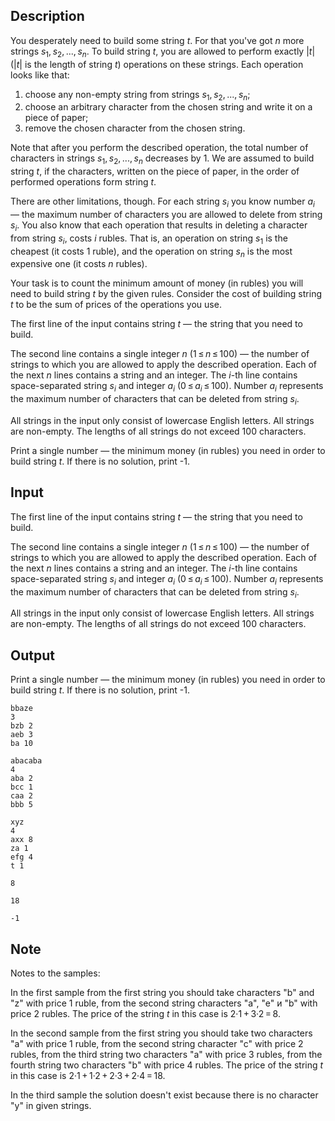 ## Description

<div><p>You desperately need to build some string <span class="tex-span"><i>t</i></span>. For that you've got <span class="tex-span"><i>n</i></span> more strings <span class="tex-span"><i>s</i><sub class="lower-index">1</sub>, <i>s</i><sub class="lower-index">2</sub>, ..., <i>s</i><sub class="lower-index"><i>n</i></sub></span>. To build string <span class="tex-span"><i>t</i></span>, you are allowed to perform exactly <span class="tex-span">|<i>t</i>|</span> (<span class="tex-span">|<i>t</i>|</span> is the length of string <span class="tex-span"><i>t</i></span>) operations on these strings. Each operation looks like that:</p><ol> <li> choose any non-empty string from strings <span class="tex-span"><i>s</i><sub class="lower-index">1</sub>, <i>s</i><sub class="lower-index">2</sub>, ..., <i>s</i><sub class="lower-index"><i>n</i></sub></span>; </li><li> choose an arbitrary character from the chosen string and write it on a piece of paper; </li><li> remove the chosen character from the chosen string. </li></ol><p>Note that after you perform the described operation, the total number of characters in strings <span class="tex-span"><i>s</i><sub class="lower-index">1</sub>, <i>s</i><sub class="lower-index">2</sub>, ..., <i>s</i><sub class="lower-index"><i>n</i></sub></span> decreases by 1. We are assumed to build string <span class="tex-span"><i>t</i></span>, if the characters, written on the piece of paper, in the order of performed operations form string <span class="tex-span"><i>t</i></span>.</p><p>There are other limitations, though. For each string <span class="tex-span"><i>s</i><sub class="lower-index"><i>i</i></sub></span> you know number <span class="tex-span"><i>a</i><sub class="lower-index"><i>i</i></sub></span> — the maximum number of characters you are allowed to delete from string <span class="tex-span"><i>s</i><sub class="lower-index"><i>i</i></sub></span>. You also know that each operation that results in deleting a character from string <span class="tex-span"><i>s</i><sub class="lower-index"><i>i</i></sub></span>, costs <span class="tex-span"><i>i</i></span> rubles. That is, an operation on string <span class="tex-span"><i>s</i><sub class="lower-index">1</sub></span> is the cheapest (it costs <span class="tex-span">1</span> ruble), and the operation on string <span class="tex-span"><i>s</i><sub class="lower-index"><i>n</i></sub></span> is the most expensive one (it costs <span class="tex-span"><i>n</i></span> rubles).</p><p>Your task is to count the minimum amount of money (in rubles) you will need to build string <span class="tex-span"><i>t</i></span> by the given rules. Consider the cost of building string <span class="tex-span"><i>t</i></span> to be the sum of prices of the operations you use.</p></div><div class="input-specification"><p>The first line of the input contains string <span class="tex-span"><i>t</i></span> — the string that you need to build.</p><p>The second line contains a single integer <span class="tex-span"><i>n</i></span> <span class="tex-span">(1 ≤ <i>n</i> ≤ 100)</span> — the number of strings to which you are allowed to apply the described operation. Each of the next <span class="tex-span"><i>n</i></span> lines contains a string and an integer. The <span class="tex-span"><i>i</i></span>-th line contains space-separated string <span class="tex-span"><i>s</i><sub class="lower-index"><i>i</i></sub></span> and integer <span class="tex-span"><i>a</i><sub class="lower-index"><i>i</i></sub></span> <span class="tex-span">(0 ≤ <i>a</i><sub class="lower-index"><i>i</i></sub> ≤ 100)</span>. Number <span class="tex-span"><i>a</i><sub class="lower-index"><i>i</i></sub></span> represents the maximum number of characters that can be deleted from string <span class="tex-span"><i>s</i><sub class="lower-index"><i>i</i></sub></span>.</p><p>All strings in the input only consist of lowercase English letters. All strings are non-empty. The lengths of all strings do not exceed <span class="tex-span">100</span> characters.</p></div><div class="output-specification"><p>Print a single number — the minimum money (in rubles) you need in order to build string <span class="tex-span"><i>t</i></span>. If there is no solution, print -1.</p></div>

## Input

<p>The first line of the input contains string <span class="tex-span"><i>t</i></span> — the string that you need to build.</p><p>The second line contains a single integer <span class="tex-span"><i>n</i></span> <span class="tex-span">(1 ≤ <i>n</i> ≤ 100)</span> — the number of strings to which you are allowed to apply the described operation. Each of the next <span class="tex-span"><i>n</i></span> lines contains a string and an integer. The <span class="tex-span"><i>i</i></span>-th line contains space-separated string <span class="tex-span"><i>s</i><sub class="lower-index"><i>i</i></sub></span> and integer <span class="tex-span"><i>a</i><sub class="lower-index"><i>i</i></sub></span> <span class="tex-span">(0 ≤ <i>a</i><sub class="lower-index"><i>i</i></sub> ≤ 100)</span>. Number <span class="tex-span"><i>a</i><sub class="lower-index"><i>i</i></sub></span> represents the maximum number of characters that can be deleted from string <span class="tex-span"><i>s</i><sub class="lower-index"><i>i</i></sub></span>.</p><p>All strings in the input only consist of lowercase English letters. All strings are non-empty. The lengths of all strings do not exceed <span class="tex-span">100</span> characters.</p>

## Output

<p>Print a single number — the minimum money (in rubles) you need in order to build string <span class="tex-span"><i>t</i></span>. If there is no solution, print -1.</p>





```input1
bbaze
3
bzb 2
aeb 3
ba 10

```




```input2
abacaba
4
aba 2
bcc 1
caa 2
bbb 5

```




```input3
xyz
4
axx 8
za 1
efg 4
t 1

```




```output1
8

```




```output2
18

```




```output3
-1

```



## Note

<p>Notes to the samples:</p><p>In the first sample from the first string you should take characters "<span class="tex-font-style-tt">b</span>" and "<span class="tex-font-style-tt">z</span>" with price <span class="tex-span">1</span> ruble, from the second string characters "<span class="tex-font-style-tt">a</span>", "<span class="tex-font-style-tt">e</span>" и "<span class="tex-font-style-tt">b</span>" with price <span class="tex-span">2</span> rubles. The price of the string <span class="tex-span"><i>t</i></span> in this case is <span class="tex-span">2·1 + 3·2 = 8</span>.</p><p>In the second sample from the first string you should take two characters "<span class="tex-font-style-tt">a</span>" with price <span class="tex-span">1</span> ruble, from the second string character "<span class="tex-font-style-tt">c</span>" with price <span class="tex-span">2</span> rubles, from the third string two characters "<span class="tex-font-style-tt">a</span>" with price <span class="tex-span">3</span> rubles, from the fourth string two characters "<span class="tex-font-style-tt">b</span>" with price <span class="tex-span">4</span> rubles. The price of the string <span class="tex-span"><i>t</i></span> in this case is <span class="tex-span">2·1 + 1·2 + 2·3 + 2·4 = 18</span>.</p><p>In the third sample the solution doesn't exist because there is no character "<span class="tex-font-style-tt">y</span>" in given strings.</p>

